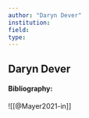 ```yaml
---
author: "Daryn Dever"
institution:
field:
type:
---
```


## Daryn Dever
#### Bibliography:

![[@Mayer2021-in]]